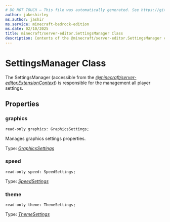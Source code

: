 ```yaml
---
# DO NOT TOUCH — This file was automatically generated. See https://github.com/mojang/minecraftapidocsgenerator to modify descriptions, examples, etc.
author: jakeshirley
ms.author: jashir
ms.service: minecraft-bedrock-edition
ms.date: 02/10/2025
title: minecraft/server-editor.SettingsManager Class
description: Contents of the @minecraft/server-editor.SettingsManager class.
---
```

# SettingsManager Class

The SettingsManager (accessible from the [*@minecraft/server-editor.ExtensionContext*](../../../scriptapi/minecraft/server-editor/ExtensionContext.md)) is responsible for the management all player settings.

## Properties

### **graphics**
`read-only graphics: GraphicsSettings;`

Manages graphics settings properties.

Type: [*GraphicsSettings*](GraphicsSettings.md)

### **speed**
`read-only speed: SpeedSettings;`

Type: [*SpeedSettings*](SpeedSettings.md)

### **theme**
`read-only theme: ThemeSettings;`

Type: [*ThemeSettings*](ThemeSettings.md)
